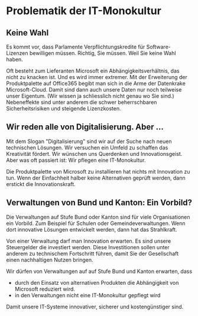 # Problematik der IT-Monokultur

## Keine Wahl

Es kommt vor, dass Parlamente Verpflichtungskredite für Software-Lizenzen bewilligen müssen. Richtig, Sie müssen. Weil Sie keine Wahl haben.

Oft besteht zum Lieferanten Microsoft ein Abhängigkeitsverhältnis, das nicht zu knacken ist. Und es wird immer extremer. Mit der Erweiterung der Produktpalette auf Office365 begibt man sich in die Arme der Datenkrake Microsoft-Cloud. Damit sind dann auch unsere Daten nur noch teilweise unser Eigentum. (Wir wissen ja schliesslich nicht genau wo Sie sind.)
Nebeneffekte sind unter anderem die schwer beherrschbaren Sicherheitsrisiken und steigende Lizenzkosten.

## Wir reden alle von Digitalisierung. Aber ...

Mit dem Slogan "Digitalisierung" sind wir auf der Suche nach neuen technischen Lösungen. Wir versuchen ein Umfeld zu schaffen das Kreativität fördert. Wir wünschen uns Querdenken und Innovationsgeist.
Aber was oft passiert ist: Wir pflegen eine IT-Monokultur.

Die Produktpalette von Microsoft zu installieren hat nichts mit Innovation zu tun. Wenn der Einfachheit halber keine Alternativen geprüft werden, dann erstickt die Innovationskraft.

## Verwaltungen von Bund und Kanton: Ein Vorbild?

Die Verwaltungen auf Stufe Bund oder Kanton sind für viele Organisationen ein Vorbild. Zum Beispiel für Schulen oder Gemeindeverwaltungen. Wenn dort innovative Lösungen entwickelt werden, dann hat das Strahlkraft. 

Von einer Verwaltung darf man Innovation erwarten. Es sind unsere Steuergelder die investiert werden. Diese Investitionen sollen unter anderem zu technischem Fortschritt führen, damit Sie der Gesellschaft einen nachhaltigen Nutzen bringen.

Wir dürfen von Verwaltungen auf auf Stufe Bund und Kanton erwarten, dass
* durch den Einsatz von alternativen Produkten die Abhängigkeit von Microsoft reduziert wird.
* in den Verwaltungen nicht eine IT-Monokultur gepflegt wird

Damit unsere IT-Systeme innovativer, sicherer und kostengünstiger sind.
